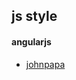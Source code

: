 ## js style
#### angularjs
+ [johnpapa][1]

[1]: https://github.com/johnpapa/angular-styleguide/tree/master/a1
